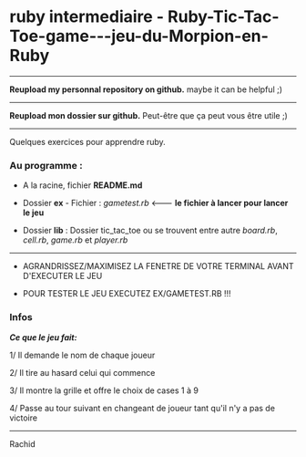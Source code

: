 
# ruby intermediaire - Ruby-Tic-Tac-Toe-game---jeu-du-Morpion-en-Ruby


-------------

**Reupload my personnal repository on github.**
maybe it can be helpful ;)

-------------

**Reupload mon dossier sur github.**
Peut-être que ça peut vous être utile ;)

-------------
Quelques exercices pour apprendre ruby.
### Au programme : 

- A la racine, fichier **README.md** 

- Dossier **ex** - Fichier : *gametest.rb* <--- **le fichier à lancer pour lancer le jeu**

- Dossier **lib** : Dossier tic_tac_toe ou se trouvent entre autre *board.rb*, *cell.rb*, *game.rb* et *player.rb*


-------------

- AGRANDRISSEZ/MAXIMISEZ LA FENETRE DE VOTRE TERMINAL AVANT D'EXECUTER LE JEU


- POUR TESTER LE JEU EXECUTEZ EX/GAMETEST.RB !!!


### Infos

***Ce que le jeu fait:***

1/ Il demande le nom de chaque joueur

2/ Il tire au hasard celui qui commence

3/ Il montre la grille et offre le choix de cases 1 à 9

4/ Passe au tour suivant en changeant de joueur tant qu'il n'y a pas de victoire

------------





Rachid